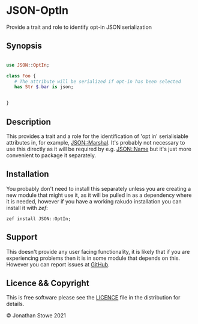 # JSON-OptIn

Provide a trait and role to identify opt-in JSON serialization

## Synopsis

```raku

use JSON::OptIn;

class Foo {
   # The attribute will be serialized if opt-in has been selected
   has Str $.bar is json;


}
```

## Description

This provides a trait and a role for the identification of 'opt in' serialisiable attributes in,
for example, [JSON::Marshal](https://github.com/jonathanstowe/JSON-Marshal).  It's probably
not necessary to use this directly as it will be required by e.g. [JSON::Name](https://github.com/jonathanstowe/JSON-Name)
but it's just more convenient to package it separately.


## Installation

You probably don't need to install this separately unless you are creating a new module that might use it, as it will
be pulled in as a dependency where it is needed, however if you have a working rakudo installation you can install it with *zef*:

    zef install JSON::OptIn;

## Support

This doesn't provide any user facing functionality, it is likely that if you are experiencing problems then it is in some
module that depends on this.  However you can report issues at [GitHub](https://github.com/jonathanstowe/JSON-OptIn/issues).

## Licence && Copyright

This is free software please see the [LICENCE](LICENCE) file in the distribution for details.

© Jonathan Stowe 2021

